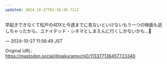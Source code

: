```yaml
---
updated: 2024-10-27T02:56:49.721Z
---
```


<p>早起きできなくて松戸の4DXと今週までに見ないといけないもう一つの映画も逃しちゃったから、ユナイテッド・シネマとしまえんに行くしかないかも…🥲</p>

&mdash; 2024-10-27 11:56:49 JST

Original URL: https://mastodon.social/@sakuramochi0/113377136457723340
